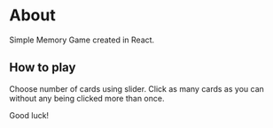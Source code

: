 # About
Simple Memory Game created in React.

## How to play
Choose number of cards using slider. Click as many cards as you can without any being clicked more than once.

Good luck!